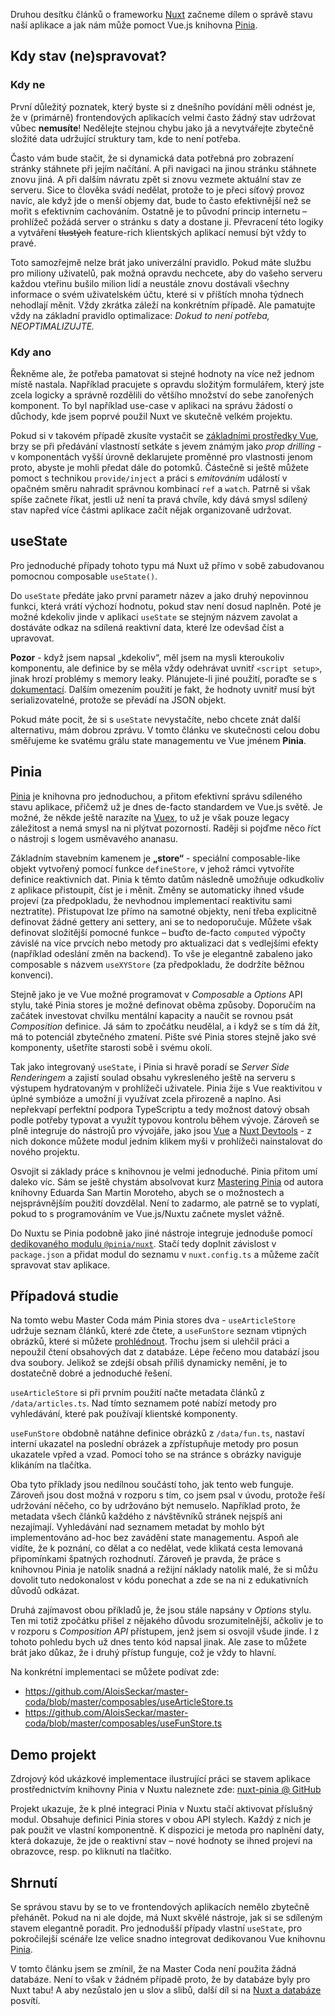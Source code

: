 Druhou desítku článků o frameworku [Nuxt](https://nuxt.com/) začneme dílem o správě stavu naší aplikace a jak nám může pomoct Vue.js knihovna [Pinia](https://pinia.vuejs.org/).

## Kdy stav (ne)spravovat?

### Kdy ne

První důležitý poznatek, který byste si z dnešního povídání měli odnést je, že v (primárně) frontendových aplikacích velmi často žádný stav udržovat vůbec **nemusíte**! Nedělejte stejnou chybu jako já a nevytvářejte zbytečně složité data udržující struktury tam, kde to není potřeba.

Často vám bude stačit, že si dynamická data potřebná pro zobrazení stránky stáhnete při jejím načítání. A při navigaci na jinou stránku stáhnete znovu jiná. A při dalším návratu zpět si znovu vezmete aktuální stav ze serveru. Sice to člověka svádí nedělat, protože to je přeci síťový provoz navíc, ale když jde o menší objemy dat, bude to často efektivnější než se mořit s efektivním cachováním. Ostatně je to původní princip internetu – prohlížeč požádá server o stránku s daty a dostane ji. Převracení této logiky a vytváření ~~tlustých~~ feature-rich klientských aplikací nemusí být vždy to pravé.

Toto samozřejmě nelze brát jako univerzální pravidlo. Pokud máte službu pro miliony uživatelů, pak možná opravdu nechcete, aby do vašeho serveru každou vteřinu bušilo milion lidí a neustále znovu dostávali všechny informace o svém uživatelském účtu, které si v příštích mnoha týdnech nehodlají měnit. Vždy zkrátka záleží na konkrétním případě. Ale pamatujte vždy na základní pravidlo optimalizace: _Dokud to není potřeba, NEOPTIMALIZUJTE._

### Kdy ano

Řekněme ale, že potřeba pamatovat si stejné hodnoty na více než jednom místě nastala. Například pracujete s opravdu složitým formulářem, který jste zcela logicky a správně rozdělili do většího množství do sebe zanořených komponent. To byl například use-case v aplikaci na správu žádostí o důchody, kde jsem poprvé použil Nuxt ve skutečně velkém projektu.

Pokud si v takovém případě zkusíte vystačit se [základními prostředky Vue](/article/nuxt-vue#p%C5%99ed%C3%A1v%C3%A1n%C3%AD-dat-mezi-komponentami), brzy se při předávání vlastností setkáte s jevem známým jako _prop drilling_ - v komponentách vyšší úrovně deklarujete proměnné pro vlastnosti jenom proto, abyste je mohli předat dále do potomků. Částečně si ještě můžete pomoct s technikou `provide/inject` a práci s _emitováním_ událostí v opačném směru nahradit správnou kombinací `ref` a `watch`. Patrně si však spíše začnete říkat, jestli už není ta pravá chvíle, kdy dává smysl sdílený stav napřed více částmi aplikace začít nějak organizovaně udržovat.

## useState

Pro jednoduché případy tohoto typu má Nuxt už přímo v sobě zabudovanou pomocnou composable `useState()`.

Do `useState` předáte jako první parametr název a jako druhý nepovinnou funkci, která vrátí výchozí hodnotu, pokud stav není dosud naplněn. Poté je možné kdekoliv jinde v aplikaci `useState` se stejným názvem zavolat a dostáváte odkaz na sdílená reaktivní data, které lze odevšad číst a upravovat.

**Pozor** - když jsem napsal „kdekoliv“, měl jsem na mysli kteroukoliv komponentu, ale definice by se měla vždy odehrávat uvnitř `<script setup>`, jinak hrozí problémy s memory leaky. Plánujete-li jiné použití, poraďte se s [dokumentací](https://nuxt.com/docs/getting-started/state-management#best-practices). Dalším omezením použití je fakt, že hodnoty uvnitř musí být serializovatelné, protože se převádí na JSON objekt.

Pokud máte pocit, že si s `useState` nevystačíte, nebo chcete znát další alternativu, mám dobrou zprávu. V tomto článku ve skutečnosti celou dobu směřujeme ke svatému grálu state managementu ve Vue jménem **Pinia**.

## Pinia

[Pinia](https://pinia.vuejs.org/) je knihovna pro jednoduchou, a přitom efektivní správu sdíleného stavu aplikace, přičemž už je dnes de-facto standardem ve Vue.js světě. Je možné, že někde ještě narazíte na [Vuex](https://vuex.vuejs.org/), to už je však pouze legacy záležitost a nemá smysl na ni plýtvat pozorností. Raději si pojďme něco říct o nástroji s logem usměvavého ananasu.

Základním stavebním kamenem je **„store“** - speciální composable-like objekt vytvořený pomocí funkce `defineStore`, v jehož rámci vytvoříte definice reaktivních dat. Pinia k těmto datům následně umožňuje odkudkoliv z aplikace přistoupit, číst je i měnit. Změny se automaticky ihned všude projeví (za předpokladu, že nevhodnou implementací reaktivitu sami neztratíte). Přistupovat lze přímo na samotné objekty, není třeba explicitně definovat žádné gettery ani settery, ani se to nedoporučuje. Můžete však definovat složitější pomocné funkce – buďto de-facto `computed` výpočty závislé na více prvcích nebo metody pro aktualizaci dat s vedlejšími efekty (například odeslání změn na backend). To vše je elegantně zabaleno jako composable s názvem `useXYStore` (za předpokladu, že dodržíte běžnou konvenci).

Stejně jako je ve Vue možné programovat v _Composable_ a _Options_ API stylu, také Pinia stores je možné definovat oběma způsoby. Doporučím na začátek investovat chvilku mentální kapacity a naučit se rovnou psát _Composition_ definice. Já sám to zpočátku neudělal, a i když se s tím dá žít, má to potenciál zbytečného zmatení. Pište své Pinia stores stejně jako své komponenty, ušetříte starosti sobě i svému okolí.

Tak jako integrovaný `useState`, i Pinia si hravě poradí se _Server Side Renderingem_ a zajistí soulad obsahu vykresleného ještě na serveru s výstupem hydratovaným v prohlížeči uživatele. Pinia žije s Vue reaktivitou v úplné symbióze a umožní ji využívat zcela přirozeně a naplno. Asi nepřekvapí perfektní podpora TypeScriptu a tedy možnost datový obsah podle potřeby typovat a využít typovou kontrolu během vývoje. Zároveň se plně integruje do nástrojů pro vývojáře, jako jsou [Vue](https://devtools.vuejs.org/) a [Nuxt Devtools](https://devtools.nuxt.com/) - z nich dokonce můžete modul jedním klikem myši v prohlížeči nainstalovat do nového projektu.

Osvojit si základy práce s knihovnou je velmi jednoduché. Pinia přitom umí daleko víc. Sám se ještě chystám absolvovat kurz [Mastering Pinia](https://masteringpinia.com/) od autora knihovny Eduarda San Martin Moroteho, abych se o možnostech a nejsprávnějším použití dovzdělal. Není to zadarmo, ale patrně se to vyplatí, pokud to s programováním ve Vue.js/Nuxtu začnete myslet vážně.

Do Nuxtu se Pinia podobně jako jiné nástroje integruje jednoduše pomocí [dedikovaného modulu `@pinia/nuxt`](https://nuxt.com/modules/pinia). Stačí tedy doplnit závislost v `package.json` a přidat modul do seznamu v `nuxt.config.ts` a můžeme začít spravovat stav aplikace.

## Případová studie

Na tomto webu Master Coda mám Pinia stores dva - `useArticleStore` udržuje seznam článků, které zde čtete, a `useFunStore` seznam vtipných obrázků, které si můžete [prohlédnout](/fun). Trochu jsem si ulehčil práci a nepoužil čtení obsahových dat z databáze. Lépe řečeno mou databází jsou dva soubory. Jelikož se zdejší obsah příliš dynamicky nemění, je to dostatečně dobré a jednoduché řešení.

`useArticleStore` si při prvním použití načte metadata článků z `/data/articles.ts`. Nad tímto seznamem poté nabízí metody pro vyhledávání, které pak používají klientské komponenty.

`useFunStore` obdobně natáhne definice obrázků z `/data/fun.ts`, nastaví interní ukazatel na poslední obrázek a zpřístupňuje metody pro posun ukazatele vpřed a vzad. Pomocí toho se na stránce s obrázky naviguje klikáním na tlačítka.

Oba tyto příklady jsou nedílnou součástí toho, jak tento web funguje. Zároveň jsou dost možná v rozporu s tím, co jsem psal v úvodu, protože řeší udržování něčeho, co by udržováno být nemuselo. Například proto, že metadata všech článků každého z návštěvníků stránek nejspíš ani nezajímají. Vyhledávání nad seznamem metadat by mohlo být implementováno ad-hoc bez zavádění state managementu. Aspoň ale vidíte, že k poznání, co dělat a co nedělat, vede klikatá cesta lemovaná připomínkami špatných rozhodnutí. Zároveň je pravda, že práce s knihovnou Pinia je natolik snadná a režijní náklady natolik malé, že si můžu dovolit tuto nedokonalost v kódu ponechat a zde se na ni z edukativních důvodů odkázat.

Druhá zajímavost obou příkladů je, že jsou stále napsány v _Options_ stylu. Ten mi totiž zpočátku přišel z nějakého důvodu srozumitelnější, ačkoliv je to v rozporu s _Composition API_ přístupem, jenž jsem si osvojil všude jinde. I z tohoto pohledu bych už dnes tento kód napsal jinak. Ale zase to můžete brát jako důkaz, že i druhý přístup funguje, což je vždy to hlavní.

Na konkrétní implementaci se můžete podívat zde:
- https://github.com/AloisSeckar/master-coda/blob/master/composables/useArticleStore.ts
- https://github.com/AloisSeckar/master-coda/blob/master/composables/useFunStore.ts

## Demo projekt

Zdrojový kód ukázkové implementace ilustrující práci se stavem aplikace prostřednictvím knihovny Pinia v Nuxtu naleznete zde:
[nuxt-pinia @ GitHub](https://github.com/AloisSeckar/demos-nuxt/tree/main/nuxt-pinia)

Projekt ukazuje, že k plné integraci Pinia v Nuxtu stačí aktivovat příslušný modul. Obsahuje definici Pinia stores v obou API stylech. Každý z nich je pak použit ve vlastní komponentně. K dispozici je metoda pro naplnění daty, která dokazuje, že jde o reaktivní stav – nové hodnoty se ihned projeví na obrazovce, resp. po kliknutí na tlačítko.

## Shrnutí

Se správou stavu by se to ve frontendových aplikacích nemělo zbytečně přehánět. Pokud na ni ale dojde, má Nuxt skvělé nástroje, jak si se sdíleným stavem elegantně poradit. Pro jednodušší případy vlastní `useState`, pro pokročilejší scénáře lze velice snadno integrovat dedikovanou Vue knihovnu [Pinia](https://pinia.vuejs.org/).

V tomto článku jsem se zmínil, že na Master Coda není použita žádná databáze. Není to však v žádném případě proto, že by databáze byly pro Nuxt tabu! A aby nezůstalo jen u slov a slibů, další díl si na [Nuxt a databáze](/article/nuxt-database) posvítí.
